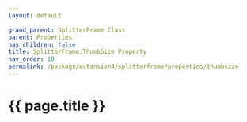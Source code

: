 ```yaml
---
layout: default

grand_parent: SplitterFrame Class
parent: Properties
has_children: false
title: SplitterFrame.ThumbSize Property
nav_order: 10
permalink: /package/extension4/splitterframe/properties/thumbsize
---
```

# {{ page.title }}